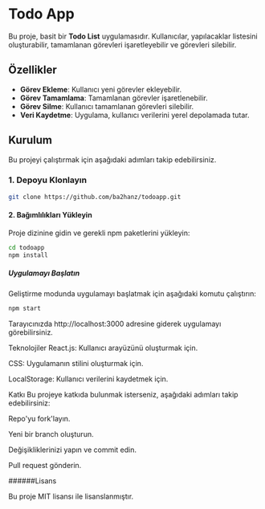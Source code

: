 # Todo App

Bu proje, basit bir **Todo List** uygulamasıdır. Kullanıcılar, yapılacaklar listesini oluşturabilir, tamamlanan görevleri işaretleyebilir ve görevleri silebilir.

## Özellikler

- **Görev Ekleme**: Kullanıcı yeni görevler ekleyebilir.
- **Görev Tamamlama**: Tamamlanan görevler işaretlenebilir.
- **Görev Silme**: Kullanıcı tamamlanan görevleri silebilir.
- **Veri Kaydetme**: Uygulama, kullanıcı verilerini yerel depolamada tutar.
  
## Kurulum

Bu projeyi çalıştırmak için aşağıdaki adımları takip edebilirsiniz.

### 1. Depoyu Klonlayın

```bash
git clone https://github.com/ba2hanz/todoapp.git
```

#### 2. Bağımlılıkları Yükleyin
Proje dizinine gidin ve gerekli npm paketlerini yükleyin:

```bash
cd todoapp
npm install
```
##### Uygulamayı Başlatın
Geliştirme modunda uygulamayı başlatmak için aşağıdaki komutu çalıştırın:
```bash
npm start
```
Tarayıcınızda http://localhost:3000 adresine giderek uygulamayı görebilirsiniz.

Teknolojiler
React.js: Kullanıcı arayüzünü oluşturmak için.

CSS: Uygulamanın stilini oluşturmak için.

LocalStorage: Kullanıcı verilerini kaydetmek için.

Katkı
Bu projeye katkıda bulunmak isterseniz, aşağıdaki adımları takip edebilirsiniz:

Repo'yu fork'layın.

Yeni bir branch oluşturun.

Değişikliklerinizi yapın ve commit edin.

Pull request gönderin.

######Lisans

Bu proje MIT lisansı ile lisanslanmıştır.